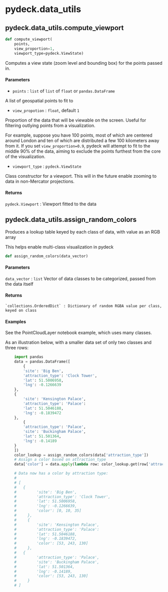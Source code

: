 pydeck.data\_utils
=======

## pydeck.data\_utils.compute\_viewport

```python
def compute_viewport(
    points,
    view_proportion=1,
    viewport_type=pydeck.ViewState)
```

Computes a view state (zoom level and bounding box)
for the points passed in.

#### Parameters

- `points` : `list` of `list` of `float` or `pandas.DataFrame`

A list of geospatial points to fit to

- `view_propotion` : `float`, default `1`

Proportion of the data that will be viewable on the screen.
Useful for filtering outlying points from a visualization.

For example, suppose you have 100 points, most of which are centered around London and ten of which are distributed a few 100 kilometers away from it. If you set `view_proportion=0.9`, pydeck will attempt to fit to the middle 90% of the data, aiming to exclude the points furthest from the core of the visualization.

- `viewport_type` : `pydeck.ViewState`

Class constructor for a viewport. This will in the future enable zooming to data in non-Mercator projections.

#### Returns

`pydeck.Viewport` : Viewport fitted to the data


## pydeck.data\_utils.assign\_random\_colors

Produces a lookup table keyed by each class of data, with value as an RGB array

This helps enable multi-class visualization in pydeck

```python
def assign_random_colors(data_vector)
```

#### Parameters

`data_vector` : `list`
    Vector of data classes to be categorized, passed from the data itself

#### Returns
    `collections.OrderedDict` : Dictionary of random RGBA value per class, keyed on class

#### Examples

See the PointCloudLayer notebook example, which uses many classes.

As an illustration below, with a smaller data set of only two classes and three rows:

```python
    import pandas
    data = pandas.DataFrame([
    	{
	    'site': 'Big Ben',
	    'attraction_type': 'Clock Tower',
	    'lat': 51.5006958,
	    'lng': -0.1266639
	},
	{
	    'site': 'Kensington Palace',
	    'attraction_type': 'Palace':
	    'lat': 51.5046188,
	    'lng': -0.1839472
	},
    	{
	    'attraction_type': 'Palace',
	    'site': 'Buckingham Palace',
	    'lat': 51.501364,
	    'lng': -0.14189
	}
    ])
    color_lookup = assign_random_colors(data['attraction_type'])
    # Assign a color based on attraction_type
    data['color'] = data.apply(lambda row: color_lookup.get(row['attraction_type']), axis=1)

    # Data now has a color by attraction type:
    #
    # [
    # 	{
    #         'site': 'Big Ben',
    #         'attraction_type': 'Clock Tower',
    #         'lat': 51.5006958,
    #         'lng': -0.1266639,
    #         'color': [0, 10, 35]
    #     },
    #     {
    #         'site': 'Kensington Palace',
    #         'attraction_type': 'Palace':
    #         'lat': 51.5046188,
    #         'lng': -0.1839472,
    #         'color': [53, 243, 130]
    #     },
    # 	{
    #         'attraction_type': 'Palace',
    #         'site': 'Buckingham Palace',
    #         'lat': 51.501364,
    #         'lng': -0.14189,
    #         'color': [53, 243, 130]
    #     }
    # ]
```
